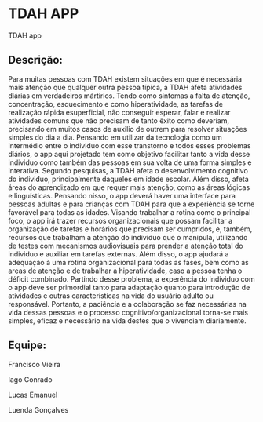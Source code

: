 # TDAH APP
TDAH app

## Descrição:
Para muitas pessoas com TDAH existem situações em que é necessária mais atenção que qualquer outra pessoa típica, a TDAH afeta atividades diárias em verdadeiros mártirios. Tendo como sintomas a falta de atenção, concentração, esquecimento e como hiperatividade, as tarefas de realização rápida  esuperficial, não conseguir esperar, falar e realizar atividades comuns que não precisam de tanto êxito como deveriam, precisando em muitos casos de auxilio de outrem para resolver situações simples do dia a dia. Pensando em utilizar da tecnologia como um intermédio entre o individuo com esse transtorno e todos esses problemas diários, o app aqui projetado tem como objetivo facilitar tanto a vida desse individuo como também das pessoas em sua volta de uma forma simples e interativa.
Segundo pesquisas, a TDAH afeta o desenvolvimento cognitivo do individuo, principalmente daqueles em idade escolar. Além disso, afeta áreas do aprendizado em que requer mais atenção, como as áreas lógicas e linguísticas. Pensando nisso, o app deverá haver uma interface para pessoas adultas e para crianças com TDAH para que a experiência se torne favorável para todas as idades. Visando trabalhar a rotina como o principal foco, o app irá trazer recursos organizacionais que possam facilitar a organização de tarefas e horários que precisam ser cumpridos, e, também, recursos que trabalham a atenção do individuo que o manipula, utilizando de testes com mecanismos audiovisuais para prender a atenção total do individuo e auxiliar em tarefas externas. Além disso, o app ajudará a adequação à uma rotina organizacional para todas as fases, bem como as areas de atenção e de trabalhar a hiperatividade, caso a pessoa tenha o déficit combinado. Partindo desse problema, a experência do individuo com o app deve ser primordial tanto para adaptação quanto para introdução de atividades e outras características na vida do usuário adulto ou responsável. 
Portanto, a paciência e a colaboração se faz necessárias na vida dessas pessoas e o processo cognitivo/organizacional torna-se mais simples, eficaz e necessário na vida destes que o vivenciam diariamente.

## Equipe:
Francisco Vieira

Iago Conrado

Lucas Emanuel

Luenda Gonçalves
